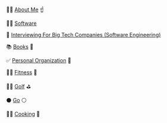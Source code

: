🙋‍♂️ [About Me](about-me.html) ☝️

👨‍💻 [Software](software.html)

🏢 [Interviewing For Big Tech Companies (Software Engineering)](interviewing-for-big-tech-cos-swe.html)

📚 [Books](books.html) 📖

✅ [Personal Organization](personal-organization.html) 📆

🏋️‍♂️ [Fitness](fitness.html) 💪

🏌️‍♂️ [Golf](golf.html) ⛳️

⚫️ [Go](go.html) ⚪️

👨‍🍳 [Cooking](cooking.html) 🥣 
